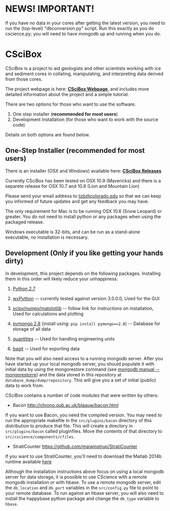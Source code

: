 # NEWS! IMPORTANT!
If you have no data in your cores after getting the latest version, you need to run the (top-level) "dbconversion.py" script. Run this exactly as you do cscience.py; you will need to have mongodb up and running when you do.

# CSciBox
CSciBox is a project to aid geologists and other scientists working with ice and sediment cores in collating, manipulating, and interpreting data derived from those cores.

The project webpage is here:  [**CSciBox Webpage**](http://www.cs.colorado.edu/~lizb/cscience.html), and includes more detailed information about the project and a simple tutorial.

There are two options for those who want to use the software.

1. One step installer (**recommended for most users**)
2. Development Installation (for those who want to work with the source code)

Details on both options are found below.

## One-Step Installer (recommended for most users)

There is an installer (OSX and Windows) available here: [**CSciBox Releases**](https://github.com/ldevesine/Calvin/releases)

Currently CSciBox has been tested on OSX 10.9 (Mavericks) and there is a separete release for OSX 10.7 and 10.8 (Lion and Mountain Lion)

Please send your email address to lizb@colorado.edu so that we can keep you informed of future updates and get any feedback you may have.

The only requirement for Mac is to be running OSX 10.6 (Snow Leopard) or greater. You do not need to install python or any packages when using the packaged release.

Windows executable is 32-bits, and can be run as a stand-alone executable, no installation is necessary.

## Development (Only if you like getting your hands dirty)
In development, this project depends on the following packages.  Installing them in this order
will likely reduce your unhappiness:

1. [Python 2.7](https://www.python.org/downloads/)

2. [wxPython](http://www.wxpython.org/download.php) -- currently tested against version 3.0.0.0, Used for the GUI

3. [scipy/numpy/matplotlib](http://www.scipy.org/install.html) -- follow link for instructions on installation, Used for calculations and plotting

4. [pymongo 2.8](http://api.mongodb.org/python/current/installation.html) (install using: `pip install pymongo==2.8`) -- Database for storage of all data

5. [quantities](https://pypi.python.org/pypi/quantities) -- Used for handling engineering units

6. [bagit](http://libraryofcongress.github.io/bagit-python/) -- Used for exporting data

Note that you will also need access to a running mongodb server.
After you have started up your local mongodb server, you should populate it with initial data by
using the mongorestore command (see [mongodb manual -- mongorestorre]( http://docs.mongodb.org/manual/reference/program/mongorestore/))
and the data stored in this repository at `database_dump/dump/repository`. This will give you a set
of initial (public) data to work from.

CSciBox contains a number of code modules that were written by others:

- Bacon http://chrono.qub.ac.uk/blaauw/bacon.html

If you want to use Bacon, you need the compiled version.  You may need
to run the appropriate makefile in the `src/plugins/bacon` directory of
this distribution to produce that file.  This will create a directory
in `src/plugins/bacon` called pluginfiles.  Move the contents of that directory
to `src/cscience/components/cfiles`.

- StratiCounter https://github.com/maiwinstrup/StratiCounter

If you want to use StratiCounter, you'll need to download the Matlab
2014b runtime available [here](http://www.mathworks.com/products/compiler/mcr/)

Although the installation instructions above focus on using a local mongodb server for data storage,
it is possible to use CScience with a remote mongodb installation or with hbase. To use a remote
mongodb server, edit the `db_location` and `db_port` variables in the `src/config.py` file to point to
your remote database. To run against an hbase server, you will also need to install the happybase
python package and change the `db_type` variable to `hbase`.
